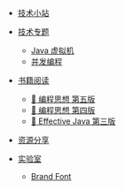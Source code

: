 - [技术小站](/docs/ ':class=icon-brand-skyliner')

- [技术专题](/technology/ ':class=icon-brand-keybase')
    - [Java 虚拟机](/technology/jvm/tech-java-jvm ':class=icon-brand-topcoder')
    - [并发编程](/technology/concurrent/ ':class=icon-brand-java')

- [书籍阅读](/books/ ':class=emoji-books')
    - [:green_book: 编程思想 第五版][think-in-java-chinese-5th]
    - [:blue_book: 编程思想 第四版][think-in-java-chinese-4th]
    - [:orange_book: Effective Java 第三版][effective-java-chinese-3rd]

- [资源分享](/repos/ ':class=icon-brand-icloud')

- [实验室](/laboratory/ ':class=icon-brand-docker')
    - [Brand Font](/assets/scss/font/font-brand/demo.html ':class=icon-brand-apacheairflow')


<!-- 资源链接 -->
<!-- Java 基础 -->
[think-in-java-chinese-5th]: books/think-in-java-8/sidebar.md  '编程思想 第五版'
[think-in-java-chinese-4th]: books/storage/java-basic/think-in-java-chinese-4th.md '编程思想 第四版'
[effective-java-chinese-3rd]: books/effective-java-3rd-chinese/sidebar.md 'Effective Java 第三版'
[the-art-of-concurrency-programming]: books/storage/concurrency/the-art-of-concurrency-programming.md
[gradle-user-guide]: books/dev-tool/gradle-user-guide/sidebar.md